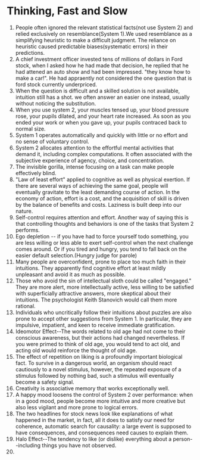 # Thinking, Fast and Slow

1. People often ignored the relevant statistical facts(not use System 2) and relied exclusively on resemblance(System 1).We used resemblance as a simplifying heuristic to make a difficult judgment. The reliance on heuristic caused predictable biases(systematic errors) in their predictions. 
2. A chief investment officer invested tens of millions of dollars in Ford stock, when I asked how he had made that decision, he replied that he had attened an auto show and had been impressed. "they know how to make a car!". He had appraently not considered the one question that is ford stock currently underpriced. 
3. When the question is difficult and a skilled solution is not available, intuition still has a shot. we often answer an easier one instead, usually without noticing the substitution. 
4. When you use system 2, your muscles tensed up, your blood pressure rose, your pupils dilated, and your heart rate increased. As soon as you ended your work or when you gave up, your pupils contraced back to normal size. 
5. System 1 operates automatically and quickly with little or no effort and no sense of voluntary control.
6. System 2 allocates attention to the effortful mental activities that demand it, including complex computations. It often associated with the subjective experience of agency, choice, and concentration.
7. The invisible gorilla, intense focusing on a task can make people effectively blind. 
8. "Law of least effort" applied to cognitive as well as physical exertion. If there are several ways of achieving the same goal, people will eventually gravitate to the least demanding course of action. In the economy of action, effort is a cost, and the acquisition of skill is driven by the balance of benefits and costs. Laziness is built deep into our nature.
9. Self-control requires attention and effort. Another way of saying this is that controlling thoughts and behaviors is one of the tasks that System 2 performs.
10. Ego depletion -- if you have had to force yourself todo something, you are less willing or less able to exert self-control when the next challenge comes around. Or if you tired and hungry, you tend to fall back on the easier default selection.(Hungry judge for parole)
11. Many people are overconfident, prone to place too much faith in their intuitions. They apparently find cognitive effort at least mildly unpleasant and avoid it as much as possible.
12. Those who avoid the sin of intellectual sloth could be called "engaged." They are more alert, more intellectually active, less willing to be satisfied with superficially attractive answers, more skeptical about their intuitions. The psychologist Keith Stanovich would call them more rational. 
13. Individuals who uncritically follow their intuitions about puzzles are also prone to accept other suggestions from System 1. In particular, they are impulsive, impatient, and keen to receive immediate gratification. 
14. Ideomotor Effect--The words related to old age had not come to their conscious awareness, but their actions had changed nevertheless. If you were primed to think of old age, you would tend to act old, and acting old would reinforce the thought of old age. 
15. The effect of repetition on liking is a profoundly important biological fact. To survive in a dangerous world, an organism should react cautiously to a novel stimulus, however, the repeated exposure of a stimulus followed by nothing bad, such a stimulus will eventually become a safety signal.
16. Creativity is associative memory that works exceptionally well. 
17. A happy mood loosens the control of System 2 over performance: when in a good mood, people become more intuitive and more creative but also less vigilant and more prone to logical errors. 
18. The two headlines for stock news look like explanations of what happened in the market, in fact, all it does to satisfy our need for coherence, automatic search for causality: a large event is supposed to have consequences, and consequences need causes to explain them. 
19. Halo Effect--The tendency to like (or dislike) everything about a person--including things you have not observed. 
20. 
